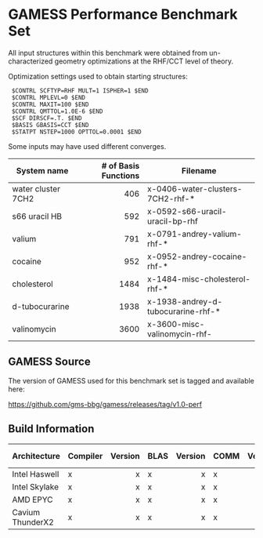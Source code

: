 # GAMESS Performance Benchmark Set

All input structures within this benchmark were obtained from un-characterized geometry optimizations at the RHF/CCT level of theory.

Optimization settings used to obtain starting structures:
```
 $CONTRL SCFTYP=RHF MULT=1 ISPHER=1 $END
 $CONTRL MPLEVL=0 $END
 $CONTRL MAXIT=100 $END
 $CONTRL QMTTOL=1.0E-6 $END
 $SCF DIRSCF=.T. $END
 $BASIS GBASIS=CCT $END
 $STATPT NSTEP=1000 OPTTOL=0.0001 $END
```

Some inputs may have used different converges.

|System name|# of Basis Functions|Filename|
|-----------|-------------------:|--------|
|water cluster 7CH2|406|x-0406-water-clusters-7CH2-rhf-*|
|s66 uracil HB|592|x-0592-s66-uracil-uracil-bp-rhf|
|valium|791|x-0791-andrey-valium-rhf-*|
|cocaine|952|x-0952-andrey-cocaine-rhf-*|
|cholesterol|1484|x-1484-misc-cholesterol-rhf-*|
|d-tubocurarine|1938|x-1938-andrey-d-tubocurarine-rhf-*|
|valinomycin|3600|x-3600-misc-valinomycin-rhf-|

## GAMESS Source

The version of GAMESS used for this benchmark set is tagged and available here:

https://github.com/gms-bbg/gamess/releases/tag/v1.0-perf

## Build Information

|Architecture|Compiler|Version|BLAS|Version|COMM|Version|Benchmark Lead|
|------------|--------|------:|----|------:|----|------:|-------|
|Intel Haswell|x|x|x|x|x|x|x|
|Intel Skylake|x|x|x|x|x|x|x|
|AMD EPYC|x|x|x|x|x|x|David|
|Cavium ThunderX2|x|x|x|x|x|x|Michael|
